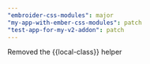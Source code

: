 ```yaml
---
"embroider-css-modules": major
"my-app-with-ember-css-modules": patch
"test-app-for-my-v2-addon": patch
---
```


Removed the {{local-class}} helper
